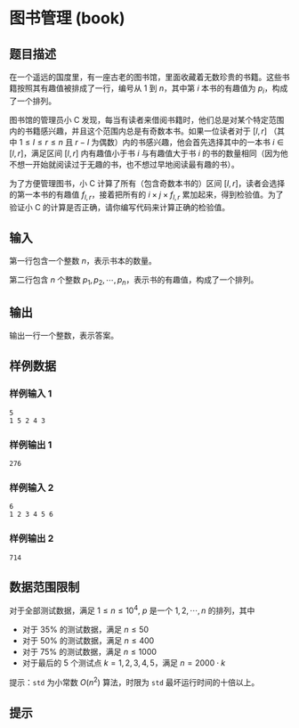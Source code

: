 # 图书管理 (book)

## 题目描述

在一个遥远的国度里，有一座古老的图书馆，里面收藏着无数珍贵的书籍。这些书籍按照其有趣值被排成了一行，编号从 $1$ 到 $n$，其中第 $i$ 本书的有趣值为 $p_i$，构成了一个排列。

图书馆的管理员小 C 发现，每当有读者来借阅书籍时，他们总是对某个特定范围内的书籍感兴趣，并且这个范围内总是有奇数本书。如果一位读者对于 $[l,r]$ （其中 $1 ≤ l \le r ≤ n$ 且 $r - l$ 为偶数）内的书感兴趣，他会首先选择其中的一本书 $i\in [l,r]$，满足区间 $[l,r]$ 内有趣值小于书 $i$ 与有趣值大于书 $i$ 的书的数量相同（因为他不想一开始就阅读过于无趣的书，也不想过早地阅读最有趣的书）。

为了方便管理图书，小 C 计算了所有（包含奇数本书的）区间 $[l,r]$，读者会选择的第一本书的有趣值 $f_{l,r}$，接着把所有的 $i\times j \times f_{l,r}$ 累加起来，得到检验值。为了验证小 C 的计算是否正确，请你编写代码来计算正确的检验值。

## 输入

第一行包含一个整数 $n$，表示书本的数量。

第二行包含 $n$ 个整数 $p_1,p_2,\cdots,p_n$，表示书的有趣值，构成了一个排列。

## 输出

输出一行一个整数，表示答案。

## 样例数据

### 样例输入 1

```
5
1 5 2 4 3

```

### 样例输出 1

```
276

```
### 样例输入 2

```
6
1 2 3 4 5 6

```

### 样例输出 2

```
714

```


## 数据范围限制

对于全部测试数据，满足 $1\le n \le 10^4$, $p$ 是一个 $1,2,\cdots,n$ 的排列，其中

- 对于 $35\%$ 的测试数据，满足 $n \le 50$
- 对于 $50\%$ 的测试数据，满足 $n\le 400$
- 对于 $75\%$ 的测试数据，满足 $n\le 1000$
- 对于最后的 $5$ 个测试点 $k=1,2,3,4,5$，满足 $n=2000\cdot k$

提示：`std` 为小常数 $O(n^2)$ 算法，时限为 `std` 最坏运行时间的十倍以上。

## 提示


